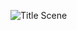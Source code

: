 ![Title Scene]([https://github.com/user-attachments/assets/95527079/2faf60f1-07db-481f-8136-39494f974183])
